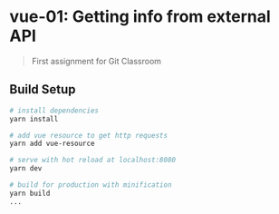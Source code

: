 # vue-01: Getting info from external API

> First assignment for Git Classroom

## Build Setup

``` bash
# install dependencies
yarn install

# add vue resource to get http requests
yarn add vue-resource

# serve with hot reload at localhost:8080
yarn dev

# build for production with minification
yarn build
...
